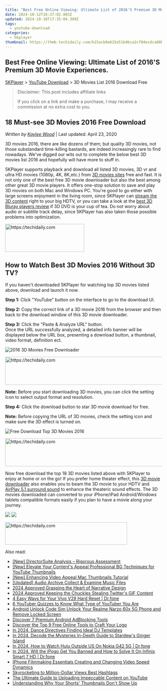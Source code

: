```yaml
---
title: "Best Free Online Viewing: Ultimate List of 2016'S Premium 3D Movie Experiences."
date: 2024-10-12T16:37:02.803Z
updated: 2024-10-18T17:35:04.399Z
tags:
  - youtube-download
categories:
  - 5kplayer
thumbnail: https://thmb.techidaily.com/b15acb0e615e51b4bca2cf04ecdca80b947c552152a5ac4f569d3fcb7ad77d05.jpg
---
```


## Best Free Online Viewing: Ultimate List of 2016'S Premium 3D Movie Experiences.

[5KPlayer](https://tools.techidaily.com/5kplayer/products/) \> [YouTube Download](https://tools.techidaily.com/5kplayer/youtube-download/) \> 3D Movies List 2016 Download Free

>  Disclaimer: This post includes affiliate links
>
>  If you click on a link and make a purchase, I may receive a commission at no extra cost to you.
>

## 18 Must-see 3D Movies 2016 Free Download

 _Written by [Kaylee Wood](https://www.quora.com/profile/Amanda-Hu-21)_ | Last updated: April 23, 2020 

3D movies 2016, there are like dozens of them; but quality 3D movies, not those substandard time-killing bastards, are indeed increasingly rare to find nowadays. We've digged our wits out to complete the below best 3D movies list 2016 and hopefully will have more to stuff in.

5KPlayer supports playback and download all listed 3D movies, 3D vr and ultra HD movies (1080p, 4K, 8K,etc.) from [3D movies sites](https://tools.techidaily.com/5kplayer/youtube-download/) free and fast. It is not only one of the best free 3D movie downloader but also the best among other great 3D movie players. It offers one-stop solution to save and play 3D movies on both Mac and Windows PC. You're good to go either with large screens enjoyment in the living room, since 5KPlayer can [stream the 3D content](https://tools.techidaily.com/5kplayer/airplay/) right to your big HDTV, or you can take a look at the [best 3D Bluray players review](https://tools.techidaily.com/5kplayer/video-music-player/) if 3D DVD is your cup of tea. Do not worry about audio or subtitle track delay, since 5KPlayer has also taken those possible problems into optimization.

<!-- affiliate ads begin -->
<a href="https://25home.pxf.io/c/5597632/2148641/16836" target="_top" id="2148641">
  <img src="//a.impactradius-go.com/display-ad/16836-2148641" border="0" alt="https://techidaily.com" width="254" height="90"/>
</a>
<img height="0" width="0" src="https://25home.pxf.io/i/5597632/2148641/16836" style="position:absolute;visibility:hidden;" border="0" />
<!-- affiliate ads end -->

## How to Watch Best 3D Movies 2016 Without 3D TV?

If you haven't downloaded 5KPlayer for watching top 3D movies listed above, download and launch it now.

**Step 1:** Click "YouTube" button on the interface to go to the download UI.

**Step 2:** Copy the correct link of a 3D movie 2016 from the browser and then back to the download window of this 3D movie downloader.

**Step 3:** Click the "Paste & Analyze URL" button.  
 Once the URL successfully analyzed, a detailed info banner will be displayed below the URL box, presenting a download button, a thumbnail, video format, definition ect.

![2016 3D Movies Free Downloader](https://www.5kplayer.com/youtube-download/img/download-3d-moives-xsy-0325.jpg) 

<!-- affiliate ads begin -->
<a href="https://appsumo.8odi.net/c/5597632/2111994/7443" target="_top" id="2111994">
  <img src="//a.impactradius-go.com/display-ad/7443-2111994" border="0" alt="https://techidaily.com" width="728" height="90"/>
</a>
<img height="0" width="0" src="https://appsumo.8odi.net/i/5597632/2111994/7443" style="position:absolute;visibility:hidden;" border="0" />
<!-- affiliate ads end -->

**Note:** Before you start downloading 3D movies, you can click the setting icon to select output format and resolution.

**Step 4:**  Click the download button to star 3D movie download for free.

**Note:** Before copying the URL of 3D movies, check the setting icon and make sure the 3D effect is turned on.

![Free Download Top 3D Movies 2016](https://www.5kplayer.com/youtube-download/img/5k-bbhmm-stream-download-yxt-071601.jpg) 

<!-- affiliate ads begin -->
<a href="https://ephamedtechinc.pxf.io/c/5597632/2145009/26400" target="_top" id="2145009">
  <img src="//a.impactradius-go.com/display-ad/26400-2145009" border="0" alt="https://techidaily.com" width="728" height="90"/>
</a>
<img height="0" width="0" src="https://ephamedtechinc.pxf.io/i/5597632/2145009/26400" style="position:absolute;visibility:hidden;" border="0" />
<!-- affiliate ads end -->

Now free download the top 18 3D movies listed above with 5KPlayer to enjoy at home or on the go! If you prefer home theater effect, this [3D movie downloader](https://tools.techidaily.com/5kplayer/youtube-download/) also enables you to beam the 3D movie to your HDTV and [AirPlay 5.1 surround sound](https://tools.techidaily.com/5kplayer/airplay/) to enhance the theateric sound effects. The 3D movies downloaded can converted to your iPhone/iPad Android/Windows tablets compatible formats easily if you plan to have a movie along your journey.

[![](https://www.5kplayer.com/youtube-download/../button/freedownwhitewin.png)](https://tools.techidaily.com/5kplayer/products/) [![](https://www.5kplayer.com/youtube-download/../button/freedownbackmac.png)](https://tools.techidaily.com/5kplayer/products/)

<!-- affiliate ads begin -->
<a href="https://aligracehair.sjv.io/c/5597632/2135359/19272" target="_top" id="2135359">
  <img src="//a.impactradius-go.com/display-ad/19272-2135359" border="0" alt="https://techidaily.com" width="392" height="72"/>
</a>
<img height="0" width="0" src="https://aligracehair.sjv.io/i/5597632/2135359/19272" style="position:absolute;visibility:hidden;" border="0" />
<!-- affiliate ads end -->

<ins class="adsbygoogle"
     style="display:block"
     data-ad-format="autorelaxed"
     data-ad-client="ca-pub-7571918770474297"
     data-ad-slot="1223367746"></ins>

<ins class="adsbygoogle"
     style="display:block"
     data-ad-client="ca-pub-7571918770474297"
     data-ad-slot="8358498916"
     data-ad-format="auto"
     data-full-width-responsive="true"></ins>

<span class="atpl-alsoreadstyle">Also read:</span>
<div><ul>
<li><a href="https://fox-info.techidaily.com/new-directorsuite-analysis-rigorous-assessment/"><u>[New] DirectorSuite Analysis – Rigorous Assessment</u></a></li>
<li><a href="https://youtube-video-recordings.techidaily.com/new-elevate-your-contents-appeal-professional-bg-techniques-for-youtube-thumbnails/"><u>[New] Elevate Your Content's Appeal Professional BG Techniques for YouTube Thumbnails</u></a></li>
<li><a href="https://youtube-video-recordings.techidaily.com/new-enhancing-video-appeal-mac-thumbnails-tutorial/"><u>[New] Enhancing Video Appeal Mac Thumbnails Tutorial</u></a></li>
<li><a href="https://screen-recording.techidaily.com/updated-audio-archive-collect-and-examine-music-files/"><u>[Updated] Audio Archive Collect & Examine Music Files</u></a></li>
<li><a href="https://fox-glue.techidaily.com/2024-approved-grasping-the-heart-of-narrative-design/"><u>2024 Approved Grasping the Heart of Narrative Design</u></a></li>
<li><a href="https://twitter-videos.techidaily.com/2024-approved-keeping-the-chuckles-stealing-twitters-gif-content/"><u>2024 Approved Keeping the Chuckles Stealing Twitter's GIF Content</u></a></li>
<li><a href="https://phone-solutions.techidaily.com/4-easy-ways-for-your-vivo-v29-hard-reset-drfone-by-drfone-reset-android-reset-android/"><u>4 Easy Ways for Your Vivo V29 Hard Reset | Dr.fone</u></a></li>
<li><a href="https://youtube-video-recordings.techidaily.com/6-youtuber-quizzes-to-know-what-type-of-youtuber-you-are/"><u>6 YouTuber Quizzes to Know What Type of YouTuber You Are</u></a></li>
<li><a href="https://sim-unlock.techidaily.com/android-unlock-code-sim-unlock-your-realme-narzo-60x-5g-phone-and-remove-locked-screen-by-drfone-android/"><u>Android Unlock Code Sim Unlock Your Realme Narzo 60x 5G Phone and Remove Locked Screen</u></a></li>
<li><a href="https://youtube-video-recordings.techidaily.com/discover-7-premium-android-adblocking-tools/"><u>Discover 7 Premium Android AdBlocking Tools</u></a></li>
<li><a href="https://youtube-video-recordings.techidaily.com/discover-the-top-9-free-online-tools-to-craft-your-logo/"><u>Discover the Top 9 Free Online Tools to Craft Your Logo</u></a></li>
<li><a href="https://youtube-video-recordings.techidaily.com/in-2024-dance-directives-finding-ideal-dj-templates/"><u>In 2024, Dance Directives Finding Ideal DJ Templates</u></a></li>
<li><a href="https://visual-screen-recording.techidaily.com/in-2024-decode-the-mysteries-in-depth-guide-to-stardews-ginger-island/"><u>In 2024, Decode the Mysteries In-Depth Guide to Stardew's Ginger Island</u></a></li>
<li><a href="https://phone-solutions.techidaily.com/in-2024-how-to-watch-hulu-outside-us-on-nokia-g42-5g-drfone-by-drfone-virtual-android/"><u>In 2024, How to Watch Hulu Outside US On Nokia G42 5G | Dr.fone</u></a></li>
<li><a href="https://phone-solutions.techidaily.com/in-2024-will-the-ipogo-get-you-banned-and-how-to-solve-it-on-infinix-smart-7-hd-drfone-by-drfone-virtual-android/"><u>In 2024, Will the iPogo Get You Banned and How to Solve It On Infinix Smart 7 HD | Dr.fone</u></a></li>
<li><a href="https://article-files.techidaily.com/iphone-filmmaking-essentials-creating-and-changing-video-speed-dynamics/"><u>IPhone Filmmaking Essentials Creating and Changing Video Speed Dynamics</u></a></li>
<li><a href="https://youtube-video-recordings.techidaily.com/skyrocketing-to-million-dollar-views-best-hashtags/"><u>Skyrocketing to Million-Dollar Views Best Hashtags</u></a></li>
<li><a href="https://youtube-video-recordings.techidaily.com/the-ultimate-guide-to-uploading-impeccable-content-on-youtube/"><u>The Ultimate Guide to Uploading Impeccable Content on YouTube</u></a></li>
<li><a href="https://youtube-video-recordings.techidaily.com/understanding-why-your-shorts-thumbnails-dont-show-up/"><u>Understanding Why Your Shorts' Thumbnails Don't Show Up</u></a></li>
</ul></div>

